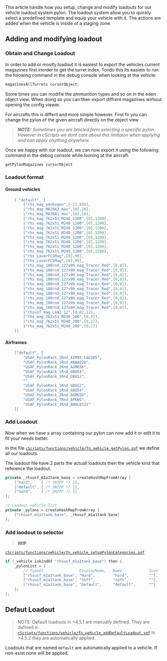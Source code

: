 This article handle how you setup, change and modify loadouts for our vehicle loadout system pylon.
The loadout system allow you to quickly select a predefined template and equip your vehicle with it. The actions are added when the vehicle is inside of a staging zone.

## Adding and modifying loadout

### Obtain and Change Loadout
In order to add or mosify loadout it is easiest to export the vehicles current magazines first inorder to get the turret index.
Tondo this its easiets to run the folowing command in the debug console when looking at the vehicle:

```cpp
magazinesAllTurrets cursorObject;
```
Some times you can modifie the ammunition types and so on in the eden object view. 
When doing so you can then export diffrent magazines wirhout opening the config viewer.


For aircrafts this is diffent and more simple however.
First fo you can change the pylon of the given aircraft directly on the object view 
 
> ***NOTE:** Sometimes you are blocled form selecting a specific pylon.
> However in cScripts we dont care about this limitaion when applying and can apply anything anywhere.*

Once we happy with our loadout, we can now export it using the following command in the debug console while looning at the aircraft.

```cpp
getPylonMagazines cursorObject
```

### Loadout format

#### Ground vehicles
```hpp
    [ "default", [
        ["rhs_mag_smokegen",[-1],999],
        ["rhs_mag_M829A3_max",[0],28],
        ["rhs_mag_M830A1_max",[0],16],
        ["rhs_mag_762x51_M240_1200",[0],1200],
        ["rhs_mag_762x51_M240_1200",[0],1200],
        ["rhs_mag_762x51_M240_1200",[0],1200],
        ["rhs_mag_762x51_M240_1200",[0],1200],
        ["rhs_mag_762x51_M240_1200",[0],1200],
        ["rhs_mag_762x51_M240_1200",[0],1200],
        ["rhs_mag_762x51_M240_1200",[0],1200],
        ["rhs_mag_762x51_M240_1200",[0],1200],
        ["rhs_LaserFCSMag",[0],99],
        ["rhs_LaserFCSMag",[0],99],
        ["rhs_mag_100rnd_127x99_mag_Tracer_Red",[0,0]],
        ["rhs_mag_100rnd_127x99_mag_Tracer_Red",[0,0]],
        ["rhs_mag_100rnd_127x99_mag_Tracer_Red",[0,0]],
        ["rhs_mag_100rnd_127x99_mag_Tracer_Red",[0,0]],
        ["rhs_mag_100rnd_127x99_mag_Tracer_Red",[0,0]],
        ["rhs_mag_100rnd_127x99_mag_Tracer_Red",[0,0]],
        ["rhs_mag_100rnd_127x99_mag_Tracer_Red",[0,0]],
        ["rhs_mag_100rnd_127x99_mag_Tracer_Red",[0,0]],
        ["rhs_mag_100rnd_127x99_mag_Tracer_Red",[0,0]],
        ["rhs_mag_100rnd_127x99_mag_Tracer_Red",[0,0]],
        ["rhsusf_mag_L8A3_12",[0,0],12],
        ["rhs_mag_762x51_M240_200",[0,2]],
        ["rhs_mag_762x51_M240_200",[0,2]],
        ["rhs_mag_762x51_M240_200",[0,2]]
    ]]
```
#### Airframes
```cpp
    ["default", [
        "USAF_PylonRack_2Rnd_AIM9X_LAU105",
        "USAF_PylonRack_1Rnd_ANAAQ28",
        "USAF_PylonRack_2Rnd_AGM65K",
        "USAF_PylonRack_1Rnd_GBU54",
        "USAF_PylonRack_1Rnd_GBU12",
        "",
        "USAF_PylonRack_1Rnd_GBU12",
        "USAF_PylonRack_1Rnd_GBU54",
        "USAF_PylonRack_2Rnd_AGM65D",
        "USAF_PylonRack_7Rnd_APKWS",
        "USAF_PylonRack_1Rnd_ANALQ131"
    ]]
```

### Add Loadout
Now when we have a array containing our pylon can now add it or edit it to fit your needs better.

In the file [`cScripts/functions/vehicle/fn_vehicle_getPylon.sqf`](https://github.com/7cav/cscripts/blob/main/cScripts/functions/vehicle/fn_vehicle_getPylon.sqf)
we define all our loadouts.

The loadout file have 2 parts the actuall loadouts then the vehicle kind that reference the loadout.

```cpp
private _rhsusf_m1a1tank_base = createHashMapFromArray [
    ["hard",    [ /* SNIPP */ ]],
    ["default", [ /* SNIPP */ ]],
    ["hard",    [ /* SNIPP */ ]]
];

// Loadout vehicle list
private _pylons = createHashMapFromArray [
    ["rhsusf_m1a1tank_base", _rhsusf_m1a1tank_base]
];
```

### Add laodout to selector

> **WIP**

[`cScripts/functions/vehicle/fn_vehicle_setupPylonCategories.sqf`](https://github.com/7Cav/cScripts/blob/main/cScripts/functions/vehicle/fn_vehicle_setupPylonCategories.sqf)

```cpp
if (_vehicle iskindOf "rhsusf_m1a1tank_base") then {
    _pylonList = [
        // TypeOf,               DisplayName,   Name,           Icon
        ["rhsusf_m1a1tank_base", "Hard",        "hard",         ""],
        ["rhsusf_m1a1tank_base", "Soft",        "soft",         ""],
        ["rhsusf_m1a1tank_base", "Default",     "default",      ""]
    ];
};
```


## Defaut Loadout
> NOTE: Default loadouts in <4.5.1 are manually defined.
>They are defined in [`cScripts/functions/vehicle/fn_vehicle_addDefaultLoadout.sqf`](https://github.com/7Cav/cScripts/blob/main/cScripts/functions/vehicle/fn_vehicle_addDefaultLoadout.sqf)
> In >4.5.2 they are automatically applied.

Loadouts that are named `default` are automatically applied to a vehicle. If non-exist none will be applied.
